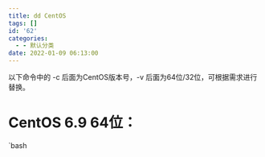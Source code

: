 ```yaml
---
title: dd CentOS
tags: []
id: '62'
categories:
  - - 默认分类
date: 2022-01-09 06:13:00
---
```


以下命令中的 -c 后面为CentOS版本号，-v 后面为64位/32位，可根据需求进行替换。

# CentOS 6.9 64位：

\`bash